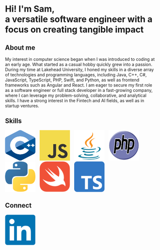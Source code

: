 <h1 style="font-family: 'Inter', sans-serif;">
    Hi! I'm Sam, <br>a versatile software engineer with a focus on creating tangible impact
</h1>

<h2>About me</h2>
<p style="font-family: 'Inter', sans-serif;">
My interest in computer science began when I was introduced to coding at an early age. What started as a casual hobby quickly grew into a passion. During my time at Lakehead University, I honed my skills in a diverse array of technologies and programming languages, including Java, C++, C#,   JavaScript, TypeScript, PHP, Swift, and Python, as well as frontend frameworks such as Angular and React. I am eager to secure my first role as a software engineer or full stack developer in a fast-growing company, where I can leverage my problem-solving, collaborative, and analytical skills. I have a strong interest in the Fintech and AI fields, as well as in startup ventures.
 </p>

<h2>Skills</h2>
<div>
  <img src="https://github.com/samuelthaiyil/samuelthaiyil/blob/main/Skills/CPlusPlus.svg" alt="C++" width="100" height="100" style="display: inline-block; margin-right: 10px;">
  <img src="https://github.com/samuelthaiyil/samuelthaiyil/blob/main/Skills/JS.svg" alt="JavaScript" width="100" height="100" style="display: inline-block; margin-right: 10px;">
  <img src="https://github.com/samuelthaiyil/samuelthaiyil/blob/main/Skills/Java.svg" alt="Java" width="100" height="100" style="display: inline-block; margin-right: 10px;">
  <img src="https://github.com/samuelthaiyil/samuelthaiyil/blob/main/Skills/PHP.svg" alt="PHP" width="100" height="100" style="display: inline-block; margin-right: 10px;">
  <img src="https://github.com/samuelthaiyil/samuelthaiyil/blob/main/Skills/Python.svg" alt="Python" width="100" height="100" style="display: inline-block; margin-right: 10px;">
  <img src="https://github.com/samuelthaiyil/samuelthaiyil/blob/main/Skills/Swift.svg" alt="Swift" width="100" height="100" style="display: inline-block; margin-right: 10px;">
  <img src="https://github.com/samuelthaiyil/samuelthaiyil/blob/main/Skills/TypeScript.svg" alt="TypeScript" width="100" height="100" style="display: inline-block;">
</div>

<h2>Connect</h2>
<a href="https://www.linkedin.com/in/samuel-thaiyil-444a75198/">
  <img src="https://github.com/samuelthaiyil/samuelthaiyil/blob/main/Skills/LinkedIn_logo_initials.png" alt="LinkedIn" width="100" height="100" style="display: inline-block;">
</a>


